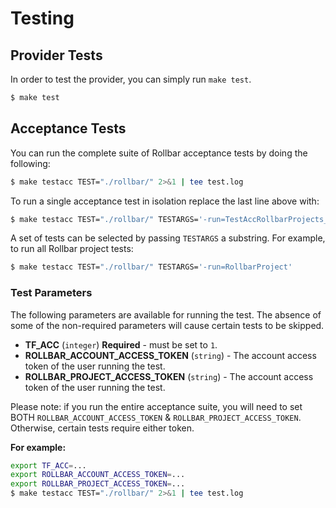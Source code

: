 # Testing

## Provider Tests
In order to test the provider, you can simply run `make test`.

```bash
$ make test
```

## Acceptance Tests

You can run the complete suite of Rollbar acceptance tests by doing the following:

```bash
$ make testacc TEST="./rollbar/" 2>&1 | tee test.log
```

To run a single acceptance test in isolation replace the last line above with:

```bash
$ make testacc TEST="./rollbar/" TESTARGS='-run=TestAccRollbarProjects_Basic'
```

A set of tests can be selected by passing `TESTARGS` a substring. For example, to run all Rollbar project tests:

```bash
$ make testacc TEST="./rollbar/" TESTARGS='-run=RollbarProject'
```

### Test Parameters

The following parameters are available for running the test. The absence of some of the non-required parameters will cause certain tests to be skipped.

* **TF_ACC** (`integer`) **Required** - must be set to `1`.
* **ROLLBAR_ACCOUNT_ACCESS_TOKEN** (`string`) - The account access token of the user running the test.
* **ROLLBAR_PROJECT_ACCESS_TOKEN** (`string`) - The account access token of the user running the test.

Please note: if you run the entire acceptance suite, you will need to set BOTH `ROLLBAR_ACCOUNT_ACCESS_TOKEN` & `ROLLBAR_PROJECT_ACCESS_TOKEN`.
Otherwise, certain tests require either token.

**For example:**
```bash
export TF_ACC=...
export ROLLBAR_ACCOUNT_ACCESS_TOKEN=...
export ROLLBAR_PROJECT_ACCESS_TOKEN=...
$ make testacc TEST="./rollbar/" 2>&1 | tee test.log
```

